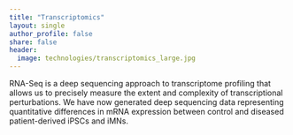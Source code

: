 ```yaml
---
title: "Transcriptomics"
layout: single
author_profile: false
share: false
header:
  image: technologies/transcriptomics_large.jpg
---
```


RNA-Seq is a deep sequencing approach to transcriptome profiling that allows us to precisely measure the extent and complexity of transcriptional perturbations. We have now generated deep sequencing data representing quantitative differences in mRNA expression between control and diseased patient-derived iPSCs and iMNs. 
